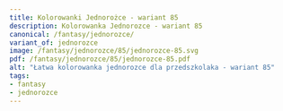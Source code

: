 ```yaml
---
title: Kolorowanki Jednorożce - wariant 85
description: Kolorowanka Jednorozce - wariant 85
canonical: /fantasy/jednorozce/
variant_of: jednorozce
image: /fantasy/jednorozce/85/jednorozce-85.svg
pdf: /fantasy/jednorozce/85/jednorozce-85.pdf
alt: "Łatwa kolorowanka jednorozce dla przedszkolaka - wariant 85"
tags:
- fantasy
- jednorozce
---
```

